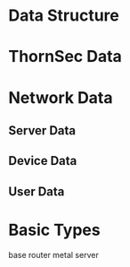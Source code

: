# Data Structure

# ThornSec Data

# Network Data

## Server Data

## Device Data

## User Data

# Basic Types

base
router
metal
server